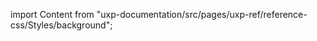 
import Content from "uxp-documentation/src/pages/uxp-ref/reference-css/Styles/background";

<Content query="product=xd"/>
